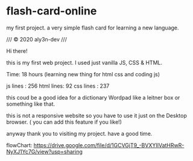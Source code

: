 # flash-card-online
my first project. a very simple flash card for learning a new language.



        
///          © 2020 aly3n-dev         ///      



Hi there!

this is my first web project.
I used just vanilla JS, CSS & HTML.

Time: 18 hours (learning new thing for html css and coding js)

js lines  : 256
html lines: 92
css lines : 237

this coud be a good idea for a dictionary Wordpad like a leitner box or something like that.

this is not a responsive website so you have to use it just on the Desktop browser. ( you can add this feature if you like!)

anyway thank you to visiting my project. have a good time.


flowChart: https://drive.google.com/file/d/1GCVGjT9_-BVXYIIVatHRwR-NyXJ1Yc7G/view?usp=sharing

